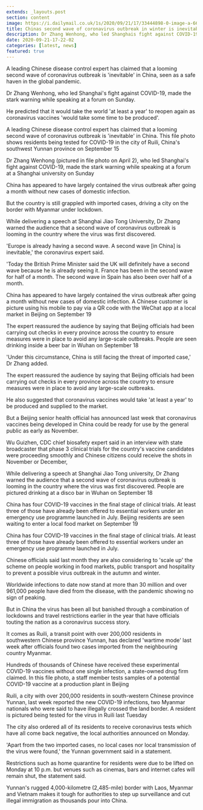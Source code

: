 ```yaml
---
extends: _layouts.post
section: content
image: https://i.dailymail.co.uk/1s/2020/09/21/17/33444898-0-image-a-66_1600704381410.jpg 
title: Chinas second wave of coronavirus outbreak in winter is inevitable, Chinese expert warns 
description: Dr Zhang Wenhong, who led Shanghais fight against COVID-19, made the stark warning on Sunday as he predicted that it would take the world at least a year to reopen again. 
date: 2020-09-21-17-22-02 
categories: [latest, news] 
featured: true 
--- 
```

A leading Chinese disease control expert has claimed that a looming second wave of coronavirus outbreak is 'inevitable' in China, seen as a safe haven in the global pandemic.

Dr Zhang Wenhong, who led Shanghai's fight against COVID-19, made the stark warning while speaking at a forum on Sunday.

He predicted that it would take the world 'at least a year' to reopen again as coronavirus vaccines 'would take some time to be produced'.

A leading Chinese disease control expert has claimed that a looming second wave of coronavirus outbreak is 'inevitable' in China. This file photo shows residents being tested for COVID-19 in the city of Ruili, China's southwest Yunnan province on September 15

Dr Zhang Wenhong (pictured in file photo on April 2), who led Shanghai's fight against COVID-19, made the stark warning while speaking at a forum at a Shanghai university on Sunday

China has appeared to have largely contained the virus outbreak after going a month without new cases of domestic infection.

But the country is still grappled with imported cases, driving a city on the border with Myanmar under lockdown.

While delivering a speech at Shanghai Jiao Tong University, Dr Zhang warned the audience that a second wave of coronavirus outbreak is looming in the country where the virus was first discovered.

'Europe is already having a second wave. A second wave [in China] is inevitable,' the coronavirus expert said.

'Today the British Prime Minister said the UK will definitely have a second wave because he is already seeing it. France has been in the second wave for half of a month. The second wave in Spain has also been over half of a month.

China has appeared to have largely contained the virus outbreak after going a month without new cases of domestic infection. A Chinese customer is picture using his mobile to pay via a QR code with the WeChat app at a local market in Beijing on September 19

The expert reassured the audience by saying that Beijing officials had been carrying out checks in every province across the country to ensure measures were in place to avoid any large-scale outbreaks. People are seen drinking inside a beer bar in Wuhan on September 18

'Under this circumstance, China is still facing the threat of imported case,' Dr Zhang added.

The expert reassured the audience by saying that Beijing officials had been carrying out checks in every province across the country to ensure measures were in place to avoid any large-scale outbreaks.

He also suggested that coronavirus vaccines would take 'at least a year' to be produced and supplied to the market.

But a Beijing senior health official has announced last week that coronavirus vaccines being developed in China could be ready for use by the general public as early as November.

Wu Guizhen, CDC chief biosafety expert said in an interview with state broadcaster that phase 3 clinical trials for the country's vaccine candidates were proceeding smoothly and Chinese citizens could receive the shots in November or December,

While delivering a speech at Shanghai Jiao Tong university, Dr Zhang warned the audience that a second wave of coronavirus outbreak is looming in the country where the virus was first discovered. People are pictured drinking at a disco bar in Wuhan on September 18

China has four COVID-19 vaccines in the final stage of clinical trials. At least three of those have already been offered to essential workers under an emergency use programme launched in July. Beijing residents are seen waiting to enter a local food market on September 19

China has four COVID-19 vaccines in the final stage of clinical trials. At least three of those have already been offered to essential workers under an emergency use programme launched in July.

Chinese officials said last month they are also considering to 'scale up' the scheme on people working in food markets, public transport and hospitality to prevent a possible virus outbreak in the autumn and winter.

Worldwide infections to date now stand at more than 30 million and over 961,000 people have died from the disease, with the pandemic showing no sign of peaking.

But in China the virus has been all but banished through a combination of lockdowns and travel restrictions earlier in the year that have officials touting the nation as a coronavirus success story.

It comes as Ruili, a transit point with over 200,000 residents in southwestern Chinese province Yunnan, has declared 'wartime mode' last week after officials found two cases imported from the neighbouring country Myanmar.

Hundreds of thousands of Chinese have received these experimental COVID-19 vaccines without one single infection, a state-owned drug firm claimed. In this file photo, a staff member tests samples of a potential COVID-19 vaccine at a production plant in Beijing

Ruili, a city with over 200,000 residents in south-western Chinese province Yunnan, last week reported the new COVID-19 infections, two Myanmar nationals who were said to have illegally crossed the land border. A resident is pictured being tested for the virus in Ruili last Tuesday

The city also ordered all of its residents to receive coronavirus tests which have all come back negative, the local authorities announced on Monday.

'Apart from the two imported cases, no local cases nor local transmission of the virus were found,' the Yunnan government said in a statement.

Restrictions such as home quarantine for residents were due to be lifted on Monday at 10 p.m. but venues such as cinemas, bars and internet cafes will remain shut, the statement said.

Yunnan's rugged 4,000-kilometre (2,485-mile) border with Laos, Myanmar and Vietnam makes it tough for authorities to step up surveillance and cut illegal immigration as thousands pour into China.

